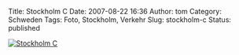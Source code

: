 Title: Stockholm C
Date: 2007-08-22 16:36
Author: tom
Category: Schweden
Tags: Foto, Stockholm, Verkehr
Slug: stockholm-c
Status: published

[![Stockholm
C](http://www.fiket.de/pic/tagsthlmc_s.jpg "Stockholm C")](http://www.fiket.de/pic/tagsthlmc_l.jpg)


